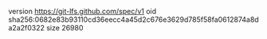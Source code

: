 version https://git-lfs.github.com/spec/v1
oid sha256:0682e83b93110cd36eecc4a45d2c676e3629d785f58fa0612874a8da2a2f0322
size 26980
